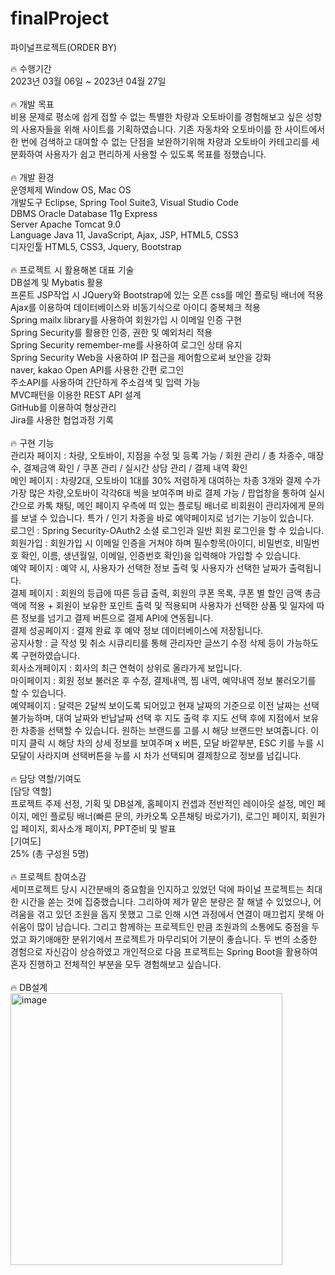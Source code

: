 # finalProject
파이널프로젝트(ORDER BY)

🔥 수행기간<br>
2023년 03월 06일 ~ 2023년 04월 27일
<br><br>
🔥 개발 목표<br>
비용 문제로 평소에 쉽게 접할 수 없는 특별한 차량과 오토바이를 경험해보고 싶은 성향의 사용자들을 위해 사이트를 기획하였습니다.
기존 자동차와 오토바이를 한 사이트에서 한 번에 검색하고 대여할 수 없는 단점을 보완하기위해 차량과 오토바이 카테고리를 세분화하여 사용자가 쉽고 편리하게 사용할 수 있도록 목표를 정했습니다.
<br><br>
🔥 개발 환경<br>
운영체제	Window OS, Mac OS <br>
개발도구	Eclipse, Spring Tool Suite3, Visual Studio Code <br>
DBMS	Oracle Database 11g Express <br>
Server	Apache Tomcat 9.0 <br>
Language	Java 11, JavaScript, Ajax, JSP, HTML5, CSS3 <br>
디자인툴	HTML5, CSS3, Jquery, Bootstrap
<br><br>
🔥 프로젝트 시 활용해본 대표 기술<br>
DB설계 및 Mybatis 활용 <br>
프론트 JSP작업 시 JQuery와 Bootstrap에 있는 오픈 css를 메인 플로팅 배너에 적용 <br>
Ajax를 이용하여 데이터베이스와 비동기식으로 아이디 중복체크 적용 <br>
Spring mailx library를 사용하여 회원가입 시 이메일 인증 구현 <br>
Spring Security를 활용한 인증, 권한 및 예외처리 적용 <br>
Spring Security remember-me를 사용하여 로그인 상태 유지 <br>
Spring Security Web을 사용하여 IP 접근을 제어함으로써 보안을 강화 <br>
naver, kakao Open API를 사용한 간편 로그인 <br>
주소API를 사용하여 간단하게 주소검색 및 입력 가능 <br>
MVC패턴을 이용한 REST API 설계 <br>
GitHub를 이용하여 형상관리 <br>
Jira를 사용한 협업과정 기록
<br><br>
🔥 구현 기능<br>
관리자 페이지 : 차량, 오토바이, 지점을 수정 및 등록 가능 / 회원 관리 / 총 차종수, 매장 수, 결제금액 확인 / 쿠폰 관리 / 실시간 상담 관리 / 결제 내역 확인 <br>
메인 페이지 : 차량2대, 오토바이 1대를 30% 저렴하게 대여하는 차종 3개와 결제 수가 가장 많은 차량,오토바이 각각6대 씩을 보여주며 바로 결제 가능 / 팝업창을 통하여 실시간으로 카톡 채팅, 메인 페이지 우측에 떠 있는 플로팅 배너로 비회원이 관리자에게 문의를 보낼 수 있습니다. 특가 / 인기 차종을 바로 예약페이지로 넘기는 기능이 있습니다. <br>
로그인 : Spring Security-OAuth2 소셜 로그인과 일반 회원 로그인을 할 수 있습니다. <br>
회원가입 : 회원가입 시 이메일 인증을 거쳐야 하며 필수항목(아이디, 비밀번호, 비밀번호 확인, 이름, 생년월일, 이메일, 인증번호 확인)을 입력해야 가입할 수 있습니다. <br>
예약 페이지 : 예약 시, 사용자가 선택한 정보 출력 및 사용자가 선택한 날짜가 출력됩니다. <br>
결제 페이지 : 회원의 등급에 따른 등급 출력, 회원의 쿠폰 목록, 쿠폰 별 할인 금액 총금액에 적용 + 회원이 보유한 포인트 출력 및 적용되며 사용자가 선택한 상품 및 일자에 따른 정보를 넘기고 결제 버튼으로 결제 API에 연동됩니다. <br>
결제 성공페이지 : 결제 완료 후 예약 정보 데이터베이스에 저장됩니다. <br>
공지사항 : 글 작성 및 취소 시큐리티를 통해 관리자만 글쓰기 수정 삭제 등이 가능하도록 구현하였습니다. <br>
회사소개페이지 : 회사의 최근 연혁이 상위로 올라가게 보입니다. <br>
마이페이지 : 회원 정보 불러온 후 수정, 결제내역, 찜 내역, 예약내역 정보 불러오기를 할 수 있습니다. <br>
예약페이지 : 달력은 2달씩 보이도록 되어있고 현재 날짜의 기준으로 이전 날짜는 선택 불가능하며, 대여 날짜와 반납날짜 선택 후 지도 출력 후 지도 선택 후에 지점에서 보유한 차종을 선택할 수 있습니다. 원하는 브랜드를 고를 시 해당 브랜드만 보여줍니다. 이미지 클릭 시 해당 차의 상세 정보를 보여주며 x 버튼, 모달 바깥부분, ESC 키를 누를 시 모달이 사라지며 선택버튼을 누를 시 차가 선택되며 결제창으로 정보를 넘깁니다.
<br><br>
🔥 담당 역할/기여도<br>
[담당 역할]<br>
프로젝트 주제 선정, 기획 및 DB설계, 홈페이지 컨셉과 전반적인 레이아웃 설정, 메인 페이지, 메인 플로팅 배너(빠른 문의, 카카오톡 오픈채팅 바로가기), 로그인 페이지, 회원가입 페이지, 회사소개 페이지, PPT준비 및 발표 <br>
[기여도]<br>
25% (총 구성원 5명)
<br><br>
🔥 프로젝트 참여소감<br>
세미프로젝트 당시 시간분배의 중요함을 인지하고 있었던 덕에 파이널 프로젝트는 최대한 시간을 쏟는 것에 집중했습니다. 그리하여 제가 맡은 분량은 잘 해낼 수 있었으나, 어려움을 겪고 있던 조원을 돕지 못했고 그로 인해 시연 과정에서 연결이 매끄럽지 못해 아쉬움이 많이 남습니다. 그리고 함께하는 프로젝트인 만큼 조원과의 소통에도 중점을 두었고 화기애애한 분위기에서 프로젝트가 마무리되어 기분이 좋습니다. 두 번의 소중한 경험으로 자신감이 상승하였고 개인적으로 다음 프로젝트는 Spring Boot을 활용하여 혼자 진행하고 전체적인 부분을 모두 경험해보고 싶습니다.
<br><br>
🔥 DB설계<br>
<img width="435" alt="image" src="https://github.com/jua930128/finalProject/assets/133546011/5bde8a0f-c818-4832-986d-b3588e0845cc">


